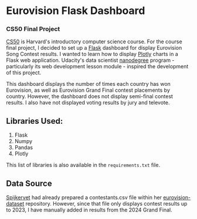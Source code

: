 # Eurovision Flask Dashboard

### CS50 Final Project
[CS50](https://cs50.harvard.edu/x/2024/) is Harvard's introductory computer science course. For the course final project, I decided to set up a [Flask](https://palletsprojects.com/p/flask/) dashboard for display Eurovision Song Contest results. I wanted to learn how to display [Plotly](https://plotly.com/python/) charts in a Flask web application. Udacity's data scientist [nanodegree](https://www.udacity.com/course/data-scientist-nanodegree--nd025) program - particularly its web development lesson module - inspired the development of this project.

This dashboard displays the number of times each country has won Eurovision, as well as Eurovision Grand Final contest placements by country. However, the dashboard does not display semi-final contest results. I also have not displayed voting results by jury and televote.

## Libraries Used:
1. Flask
2. Numpy
3. Pandas
4. Plotly

This list of libraries is also available in the `requirements.txt` file.

## Data Source
[Spijkervet](https://github.com/Spijkervet/) had already prepared a contestants.csv file within her [eurovision-dataset](https://github.com/Spijkervet/eurovision-dataset/) repository. However, since that file only displays contest results up to 2023, I have manually added in results from the 2024 Grand Final.
